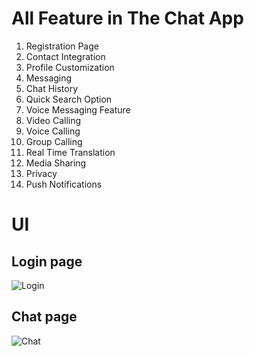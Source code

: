 # All Feature in The Chat App

1. Registration Page
2. Contact Integration
3. Profile Customization
4. Messaging
5. Chat History
6. Quick Search Option
7. Voice Messaging Feature
8. Video Calling
9. Voice Calling
10. Group Calling
11. Real Time Translation
12. Media Sharing
13. Privacy
14. Push Notifications

# UI

## Login page

![Login](https://user-images.githubusercontent.com/75214138/135398771-1524f972-787f-4e8f-9d14-26123766ef36.png)

## Chat page

![Chat](https://user-images.githubusercontent.com/75214138/135398598-f069d717-7b55-4976-9e58-eb5561980421.png)
